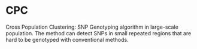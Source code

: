 # CPC
Cross Population Clustering: SNP Genotyping algorithm in large-scale population. The method can detect SNPs in small repeated regions that are hard to be genotyped with conventional methods.
